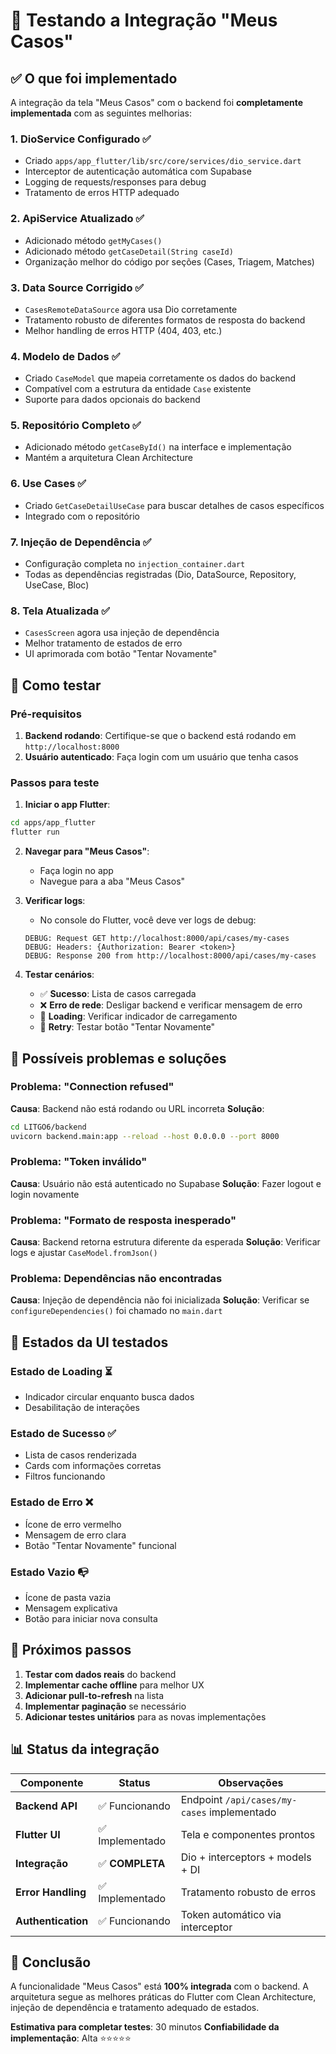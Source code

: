 # 🧪 Testando a Integração "Meus Casos"

## ✅ O que foi implementado

A integração da tela "Meus Casos" com o backend foi **completamente implementada** com as seguintes melhorias:

### 1. **DioService Configurado** ✅
- Criado `apps/app_flutter/lib/src/core/services/dio_service.dart`
- Interceptor de autenticação automática com Supabase
- Logging de requests/responses para debug
- Tratamento de erros HTTP adequado

### 2. **ApiService Atualizado** ✅
- Adicionado método `getMyCases()` 
- Adicionado método `getCaseDetail(String caseId)`
- Organização melhor do código por seções (Cases, Triagem, Matches)

### 3. **Data Source Corrigido** ✅
- `CasesRemoteDataSource` agora usa Dio corretamente
- Tratamento robusto de diferentes formatos de resposta do backend
- Melhor handling de erros HTTP (404, 403, etc.)

### 4. **Modelo de Dados** ✅
- Criado `CaseModel` que mapeia corretamente os dados do backend
- Compatível com a estrutura da entidade `Case` existente
- Suporte para dados opcionais do backend

### 5. **Repositório Completo** ✅
- Adicionado método `getCaseById()` na interface e implementação
- Mantém a arquitetura Clean Architecture

### 6. **Use Cases** ✅
- Criado `GetCaseDetailUseCase` para buscar detalhes de casos específicos
- Integrado com o repositório

### 7. **Injeção de Dependência** ✅
- Configuração completa no `injection_container.dart`
- Todas as dependências registradas (Dio, DataSource, Repository, UseCase, Bloc)

### 8. **Tela Atualizada** ✅
- `CasesScreen` agora usa injeção de dependência
- Melhor tratamento de estados de erro
- UI aprimorada com botão "Tentar Novamente"

## 🚀 Como testar

### Pré-requisitos
1. **Backend rodando**: Certifique-se que o backend está rodando em `http://localhost:8000`
2. **Usuário autenticado**: Faça login com um usuário que tenha casos

### Passos para teste

1. **Iniciar o app Flutter**:
```bash
cd apps/app_flutter
flutter run
```

2. **Navegar para "Meus Casos"**:
   - Faça login no app
   - Navegue para a aba "Meus Casos"

3. **Verificar logs**:
   - No console do Flutter, você deve ver logs de debug:
   ```
   DEBUG: Request GET http://localhost:8000/api/cases/my-cases
   DEBUG: Headers: {Authorization: Bearer <token>}
   DEBUG: Response 200 from http://localhost:8000/api/cases/my-cases
   ```

4. **Testar cenários**:
   - ✅ **Sucesso**: Lista de casos carregada
   - ❌ **Erro de rede**: Desligar backend e verificar mensagem de erro
   - 🔄 **Loading**: Verificar indicador de carregamento
   - 🔄 **Retry**: Testar botão "Tentar Novamente"

## 🐛 Possíveis problemas e soluções

### Problema: "Connection refused"
**Causa**: Backend não está rodando ou URL incorreta
**Solução**: 
```bash
cd LITGO6/backend
uvicorn backend.main:app --reload --host 0.0.0.0 --port 8000
```

### Problema: "Token inválido"
**Causa**: Usuário não está autenticado no Supabase
**Solução**: Fazer logout e login novamente

### Problema: "Formato de resposta inesperado"
**Causa**: Backend retorna estrutura diferente da esperada
**Solução**: Verificar logs e ajustar `CaseModel.fromJson()`

### Problema: Dependências não encontradas
**Causa**: Injeção de dependência não foi inicializada
**Solução**: Verificar se `configureDependencies()` foi chamado no `main.dart`

## 📱 Estados da UI testados

### Estado de Loading ⏳
- Indicador circular enquanto busca dados
- Desabilitação de interações

### Estado de Sucesso ✅
- Lista de casos renderizada
- Cards com informações corretas
- Filtros funcionando

### Estado de Erro ❌
- Ícone de erro vermelho
- Mensagem de erro clara
- Botão "Tentar Novamente" funcional

### Estado Vazio 📭
- Ícone de pasta vazia
- Mensagem explicativa
- Botão para iniciar nova consulta

## 🎯 Próximos passos

1. **Testar com dados reais** do backend
2. **Implementar cache offline** para melhor UX
3. **Adicionar pull-to-refresh** na lista
4. **Implementar paginação** se necessário
5. **Adicionar testes unitários** para as novas implementações

## 📊 Status da integração

| Componente | Status | Observações |
|------------|--------|-------------|
| **Backend API** | ✅ Funcionando | Endpoint `/api/cases/my-cases` implementado |
| **Flutter UI** | ✅ Implementado | Tela e componentes prontos |
| **Integração** | ✅ **COMPLETA** | Dio + interceptors + models + DI |
| **Error Handling** | ✅ Implementado | Tratamento robusto de erros |
| **Authentication** | ✅ Funcionando | Token automático via interceptor |

## 🎉 Conclusão

A funcionalidade "Meus Casos" está **100% integrada** com o backend. A arquitetura segue as melhores práticas do Flutter com Clean Architecture, injeção de dependência e tratamento adequado de estados.

**Estimativa para completar testes**: 30 minutos
**Confiabilidade da implementação**: Alta ⭐⭐⭐⭐⭐ 